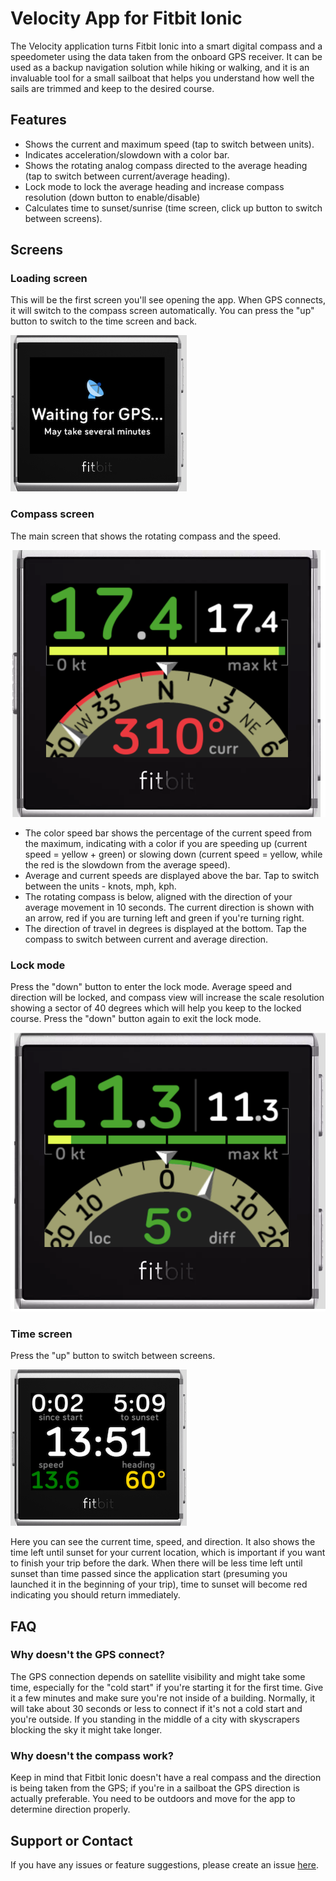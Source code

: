 # Velocity App for Fitbit Ionic

The Velocity application turns Fitbit Ionic into a smart digital compass and a speedometer using the data taken from the onboard GPS receiver. It can be used as a backup navigation solution while hiking or walking, and it is an invaluable tool for a small sailboat that helps you understand how well the sails are trimmed and keep to the desired course.

## Features

- Shows the current and maximum speed (tap to switch between units).
- Indicates acceleration/slowdown with a color bar.
- Shows the rotating analog compass directed to the average heading (tap to switch between current/average heading).
- Lock mode to lock the average heading and increase compass resolution (down button to enable/disable)
- Calculates time to sunset/sunrise (time screen, click up button to switch between screens).

## Screens

### Loading screen

This will be the first screen you'll see opening the app. When GPS connects, it will switch to the compass screen automatically. You can press the "up" button to switch to the time screen and back.

![loading](/loading-screen.png)

### Compass screen

The main screen that shows the rotating compass and the speed.

![compass](/compass-screen.png)

- The color speed bar shows the percentage of the current speed from the maximum, indicating with a color if you are speeding up (current speed = yellow + green) or slowing down (current speed = yellow, while the red is the slowdown from the average speed).
- Average and current speeds are displayed above the bar. Tap to switch between the units - knots, mph, kph.
- The rotating compass is below, aligned with the direction of your average movement in 10 seconds. The current direction is shown with an arrow, red if you are turning left and green if you're turning right.
- The direction of travel in degrees is displayed at the bottom. Tap the compass to switch between current and average direction.

### Lock mode

Press the "down" button to enter the lock mode. Average speed and direction will be locked, and compass view will increase the scale resolution showing a sector of 40 degrees which will help you keep to the locked course. Press the "down" button again to exit the lock mode.

![lock](/lock-mode.png)

### Time screen

Press the "up" button to switch between screens.

![time](/time-screen.png)

Here you can see the current time, speed, and direction. It also shows the time left until sunset for your current location, which is important if you want to finish your trip before the dark. When there will be less time left until sunset than time passed since the application start (presuming you launched it in the beginning of your trip), time to sunset will become red indicating you should return immediately.

## FAQ

### Why doesn't the GPS connect?

The GPS connection depends on satellite visibility and might take some time, especially for the "cold start" if you're starting it for the first time. Give it a few minutes and make sure you're not inside of a building. Normally, it will take about 30 seconds or less to connect if it's not a cold start and you're outside. If you standing in the middle of a city with skyscrapers blocking the sky it might take longer.

### Why doesn't the compass work?

Keep in mind that Fitbit Ionic doesn't have a real compass and the direction is being taken from the GPS; if you're in a sailboat the GPS direction is actually preferable. You need to be outdoors and move for the app to determine direction properly.

## Support or Contact

If you have any issues or feature suggestions, please create an issue [here](https://github.com/gaperton/velocity/issues/new).
